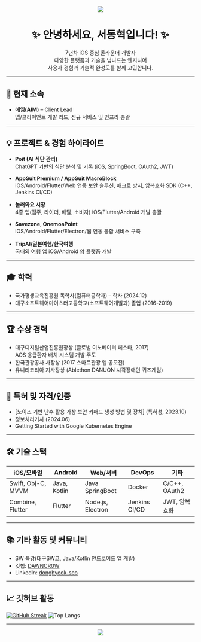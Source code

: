 <div align="center">
  <img src="https://capsule-render.vercel.app/api?type=waving&color=0:a3cef1,100:5390d9&height=200&section=header&text=Donghyeok%20Seo&fontSize=50&fontAlignY=40&animation=fadeIn" />
</div>

<h1 align="center">✨ 안녕하세요, 서동혁입니다! ✨</h1>
<p align="center">
  7년차 iOS 중심 올라운더 개발자<br>
  다양한 플랫폼과 기술을 넘나드는 엔지니어<br>
  사용자 경험과 기술적 완성도를 함께 고민합니다.
</p>

---

## 🏢 현재 소속

- <b>에임(AIM)</b> – Client Lead<br>
  앱/클라이언트 개발 리드, 신규 서비스 및 인프라 총괄

---

## 💡 프로젝트 & 경험 하이라이트

- **Poit (AI 식단 관리)**  
  ChatGPT 기반의 식단 분석 및 기록 (iOS, SpringBoot, OAuth2, JWT)

- **AppSuit Premium / AppSuit MacroBlock**  
  iOS/Android/Flutter/Web 연동 보안 솔루션, 매크로 방지, 암복호화 SDK (C++, Jenkins CI/CD)

- **놀러와요 시장**  
  4종 앱(점주, 라이더, 배달, 소비자) iOS/Flutter/Android 개발 총괄

- **Savezone, OnemoaPoint**  
  iOS/Android/Flutter/Electron/웹 연동 통합 서비스 구축

- **TripAI/일본여행/한국여행**  
  국내외 여행 앱 iOS/Android 양 플랫폼 개발

---

## 🎓 학력

- 국가평생교육진흥원 독학사(컴퓨터공학과) – 학사 (2024.12)
- 대구소프트웨어마이스터고등학교(소프트웨어개발과) 졸업 (2016-2019)

---

## 🏆 수상 경력

- 대구디지털산업진흥원장상 (글로벌 이노베이터 페스타, 2017)  
  AOS 응급환자 배치 시스템 개발 주도
- 한국관광공사 사장상 (2017 스마트관광 앱 공모전)
- 유니티코리아 지사장상 (Ablethon DANUON 시각장애인 퀴즈게임)

---

## 🥇 특허 및 자격/인증

- [노이즈 기반 난수 활용 가상 보안 키패드 생성 방법 및 장치] (특허청, 2023.10)
- 정보처리기사 (2024.06)
- Getting Started with Google Kubernetes Engine

---

## 🛠️ 기술 스택

| iOS/모바일          | Android        | Web/서버            | DevOps        | 기타            |
|--------------------|---------------|---------------------|---------------|-----------------|
| Swift, Obj-C, MVVM | Java, Kotlin  | Java SpringBoot     | Docker        | C/C++, OAuth2   |
| Combine, Flutter   | Flutter       | Node.js, Electron   | Jenkins CI/CD | JWT, 암복호화   |

---

## 📚 기타 활동 및 커뮤니티

- SW 특강(대구SW고, Java/Kotlin 안드로이드 앱 개발)
- 깃헙: [DAWNCR0W](https://github.com/DAWNCR0W)
- LinkedIn: [donghyeok-seo](https://www.linkedin.com/in/donghyeok-seo)

---

## 📈 깃허브 활동

[![GitHub Streak](https://github-readme-streak-stats.herokuapp.com?user=DAWNCR0W&theme=tokyonight&hide_border=true)](https://github.com/DAWNCR0W)
![Top Langs](https://github-readme-stats.vercel.app/api/top-langs/?username=DAWNCR0W&layout=compact&theme=tokyonight)

---

<div align="center">
  <img src="https://capsule-render.vercel.app/api?type=waving&color=0:a3cef1,100:5390d9&height=100&section=footer" />
</div>
